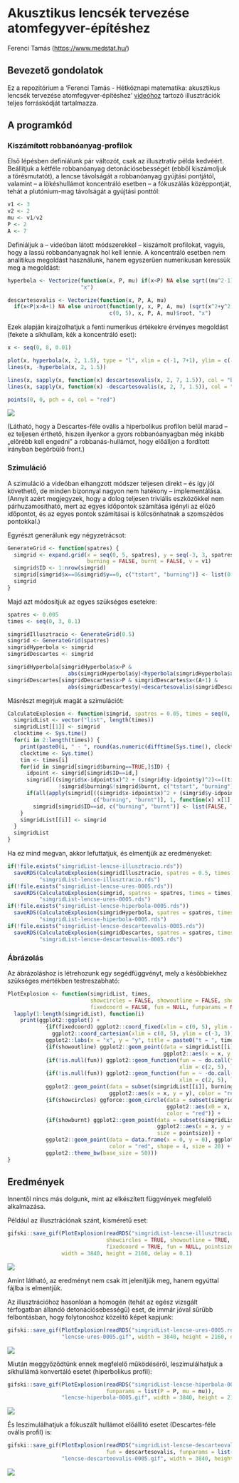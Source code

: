 Akusztikus lencsék tervezése atomfegyver-építéshez
================
Ferenci Tamás (<https://www.medstat.hu/>)

## Bevezető gondolatok

Ez a repozitórium a ‘Ferenci Tamás - Hétköznapi matematika: akusztikus
lencsék tervezése atomfegyver-építéshez’
[videóhoz](https://www.youtube.com/watch?v=jMgfCpMaDXw) tartozó
illusztrációk teljes forráskódját tartalmazza.

## A programkód

### Kiszámított robbanóanyag-profilok

Első lépésben definiálunk pár változót, csak az illusztratív példa
kedvéért. Beállítjuk a kétféle robbanóanyag detonációsebességét (ebből
kiszámoljuk a törésmutatót), a lencse távolságát a robbanóanyag gyújtási
pontjától, valamint – a lökéshullámot koncentráló esetben – a fókuszálás
középpontját, tehát a plutónium-mag távolságát a gyújtási ponttól:

``` r
v1 <- 3
v2 <- 2
mu <- v1/v2
P <- 2
A <- 7
```

Definiáljuk a – videóban látott módszerekkel – kiszámolt profilokat,
vagyis, hogy a lassú robbanóanyagnak hol kell lennie. A koncentráló
esetben nem analitikus megoldást használunk, hanem egyszerűen
numerikusan keressük meg a megoldást:

``` r
hyperbola <- Vectorize(function(x, P, mu) if(x<P) NA else sqrt((mu^2-1)*x^2+2*P*mu*(1-mu)*x+(P*(mu-1))^2),
                       "x")

descartesovalis <- Vectorize(function(x, P, A, mu)
  if(x<P|x>A+1) NA else uniroot(function(y, x, P, A, mu) (sqrt(x^2+y^2)-P)/mu-A+P+sqrt(y^2+(A-x)^2),
                                c(0, 5), x, P, A, mu)$root, "x")
```

Ezek alapján kirajzolhatjuk a fenti numerikus értékekre érvényes
megoldást (fekete a síkhullám, kék a koncentráló eset):

``` r
x <- seq(0, 8, 0.01)

plot(x, hyperbola(x, 2, 1.5), type = "l", xlim = c(-1, 7+1), ylim = c(-7, 7), xlab = "x", ylab = "y")
lines(x, -hyperbola(x, 2, 1.5))

lines(x, sapply(x, function(x) descartesovalis(x, 2, 7, 1.5)), col = "blue")
lines(x, sapply(x, function(x) -descartesovalis(x, 2, 7, 1.5)), col = "blue")

points(0, 0, pch = 4, col = "red")
```

![](README_files/figure-gfm/unnamed-chunk-3-1.png)<!-- -->

(Látható, hogy a Descartes-féle ovális a hiperbolikus profilon belül
marad – ez teljesen érthető, hiszen ilyenkor a gyors robbanóanyagban még
inkább „előrébb kell engedni” a robbanás-hullámot, hogy előálljon a
fordított irányban begörbülő front.)

### Szimuláció

A szimuláció a videóban elhangzott módszer teljesen direkt – és így jól
követhető, de minden bizonnyal nagyon nem hatékony – implementálása.
(Annyit azért megjegyzek, hogy a dolog teljesen triviális eszközökkel
nem párhuzamosítható, mert az egyes időpontok számítása igényli az előző
időpontot, és az egyes pontok számításai is kölcsönhatnak a szomszédos
pontokkal.)

Egyrészt generálunk egy négyzetrácsot:

``` r
GenerateGrid <- function(spatres) {
  simgrid <- expand.grid(x = seq(0, 5, spatres), y = seq(-3, 3, spatres), tstart = NA_real_,
                         burning = FALSE, burnt = FALSE, v = v1)
  simgrid$ID <- 1:nrow(simgrid)
  simgrid[simgrid$x==0&simgrid$y==0, c("tstart", "burning")] <- list(0, TRUE)
  simgrid
}
```

Majd azt módosítjuk az egyes szükséges esetekre:

``` r
spatres <- 0.005
times <- seq(0, 3, 0.1)

simgridIllusztracio <- GenerateGrid(0.5)
simgrid <- GenerateGrid(spatres)
simgridHyperbola <- simgrid
simgridDescartes <- simgrid

simgridHyperbola[simgridHyperbola$x>P &
                   abs(simgridHyperbola$y)<hyperbola(simgridHyperbola$x, P, mu), ]$v <- v2
simgridDescartes[simgridDescartes$x>P & simgridDescartes$x<(A+1) &
                   abs(simgridDescartes$y)<descartesovalis(simgridDescartes$x, P, A, mu), ]$v <- v2
```

Másrészt megírjuk magát a szimulációt:

``` r
CalculateExplosion <- function(simgrid, spatres = 0.05, times = seq(0, 3, 0.1)) {
  simgridList <- vector("list", length(times))
  simgridList[[1]] <- simgrid
  clocktime <- Sys.time()
  for(i in 2:length(times)) {
    print(paste0(i, " - ", round(as.numeric(difftime(Sys.time(), clocktime, units = "mins")), 2), " perc"))
    clocktime <- Sys.time()
    tim <- times[i]
    for(id in simgrid[simgrid$burning==TRUE,]$ID) {
      idpoint <- simgrid[simgrid$ID==id,]
      simgrid[((simgrid$x-idpoint$x)^2 + (simgrid$y-idpoint$y)^2)<=((tim-idpoint$tstart)*idpoint$v)^2&
                !simgrid$burning&!simgrid$burnt, c("tstart", "burning")] <- list(tim, TRUE)
      if(all(apply(simgrid[((simgrid$x-idpoint$x)^2 + (simgrid$y-idpoint$y)^2)<=(2*spatres^2),
                           c("burning", "burnt")], 1, function(x) x[1]|x[2])))
        simgrid[simgrid$ID==id, c("burning", "burnt")] <- list(FALSE, TRUE)
    }
    simgridList[[i]] <- simgrid
  }
  simgridList
}
```

Ha ez mind megvan, akkor lefuttatjuk, és elmentjük az eredményeket:

``` r
if(!file.exists("simgridList-lencse-illusztracio.rds"))
  saveRDS(CalculateExplosion(simgridIllusztracio, spatres = 0.5, times = seq(0, 3, 0.01)),
          "simgridList-lencse-illusztracio.rds")
if(!file.exists("simgridList-lencse-ures-0005.rds"))
  saveRDS(CalculateExplosion(simgrid, spatres = spatres, times = times),
          "simgridList-lencse-ures-0005.rds")
if(!file.exists("simgridList-lencse-hiperbola-0005.rds"))
  saveRDS(CalculateExplosion(simgridHyperbola, spatres = spatres, times = times),
          "simgridList-lencse-hiperbola-0005.rds")
if(!file.exists("simgridList-lencse-descarteovalis-0005.rds"))
  saveRDS(CalculateExplosion(simgridDescartes, spatres = spatres, times = times),
          "simgridList-lencse-descarteovalis-0005.rds")
```

### Ábrázolás

Az ábrázoláshoz is létrehozunk egy segédfüggvényt, mely a későbbiekhez
szükséges mértékben testreszabható:

``` r
PlotExplosion <- function(simgridList, times,
                          showcircles = FALSE, showoutline = FALSE, showburnt = FALSE,
                          fixedcoord = FALSE, fun = NULL, funparams = NULL, pointsize = 1.5) {
  lapply(1:length(simgridList), function(i)
    print(ggplot2::ggplot() +
            {if(fixedcoord) ggplot2::coord_fixed(xlim = c(0, 5), ylim = c(-3, 3)) else
              ggplot2::coord_cartesian(xlim = c(0, 5), ylim = c(-3, 3))} +
            ggplot2::labs(x = "x", y = "y", title = paste0("t = ", times[i])) +
            {if(showoutline) ggplot2::geom_point(data = simgridList[[i]],
                                                 ggplot2::aes(x = x, y = y), size = pointsize)} +
            {if(!is.null(fun)) ggplot2::geom_function(fun = ~ do.call(fun, c(funparams, list(x = .x))),
                                                      xlim = c(2, 5), linewidth = 4, n = 1001)} +
            {if(!is.null(fun)) ggplot2::geom_function(fun = ~ -do.call(fun, c(funparams, list(x = .x))),
                                                      xlim = c(2, 5), linewidth = 4, n = 1001)} +
            ggplot2::geom_point(data = subset(simgridList[[i]], burning == TRUE),
                                ggplot2::aes(x = x, y = y), color = "red", size = pointsize) +
            {if(showcircles) ggforce::geom_circle(data = subset(simgridList[[i]], burning == TRUE),
                                                  ggplot2::aes(x0 = x, y0 = y, r = (times[i]-tstart)*v),
                                                  color = "red")} +
            {if(showburnt) ggplot2::geom_point(data = subset(simgridList[[i]], burnt == TRUE),
                                               ggplot2::aes(x = x, y = y), color = "orange",
                                               size = pointsize)} +
            ggplot2::geom_point(data = data.frame(x = 0, y = 0), ggplot2::aes(x = x, y = -y),
                                color = "red", shape = 4, size = 20) +
            ggplot2::theme_bw(base_size = 50)))
}
```

## Eredmények

Innentől nincs más dolgunk, mint az elkészített függvények megfelelő
alkalmazása.

Például az illusztrációnak szánt, kisméretű eset:

``` r
gifski::save_gif(PlotExplosion(readRDS("simgridList-lencse-illusztracio.rds"), times = seq(0, 3, 0.01), 
                               showcircles = TRUE, showoutline = TRUE, showburnt = TRUE,
                               fixedcoord = TRUE, fun = NULL, pointsize = 10), "lencse-illusztracio.gif",
                 width = 3840, height = 2160, delay = 0.1)
```

![](lencse-illusztracio.gif)

Amint látható, az eredményt nem csak itt jelenítjük meg, hanem egyúttal
fájlba is elmentjük.

Az illusztrációhoz hasonlóan a homogén (tehát az egész vizsgált
térfogatban állandó detonációsebességű) eset, de immár jóval sűrűbb
felbontásban, hogy folytonoshoz közelítő képet kapjunk:

``` r
gifski::save_gif(PlotExplosion(readRDS("simgridList-lencse-ures-0005.rds"), times, fun = NULL),
                 "lencse-ures-0005.gif", width = 3840, height = 2160, delay = 0.1)
```

![](lencse-ures-0005.gif)

Miután meggyőződtünk ennek megfelelő működéséről, leszimulálhatjuk a
síkhullámá konvertáló esetet (hiperbolikus profil):

``` r
gifski::save_gif(PlotExplosion(readRDS("simgridList-lencse-hiperbola-0005.rds"), times, fun = hyperbola,
                               funparams = list(P = P, mu = mu)),
                 "lencse-hiperbola-0005.gif", width = 3840, height = 2160, delay = 0.1)
```

![](lencse-hiperbola-0005.gif)

És leszimulálhatjuk a fókuszált hullámot előállító esetet
(Descartes-féle ovális profil) is:

``` r
gifski::save_gif(PlotExplosion(readRDS("simgridList-lencse-descarteovalis-0005.rds"), times,
                               fun = descartesovalis, funparams = list(P = P, A = A, mu = mu)),
                 "lencse-descarteovalis-0005.gif", width = 3840, height = 2160, delay = 0.1)
```

![](lencse-descarteovalis-0005.gif)
